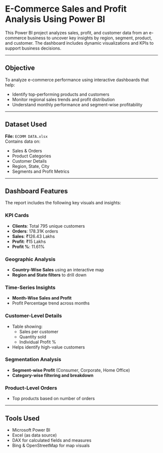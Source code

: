 # E-Commerce Sales and Profit Analysis Using Power BI

This Power BI project analyzes sales, profit, and customer data from an e-commerce business to uncover key insights by region, segment, product, and customer. The dashboard includes dynamic visualizations and KPIs to support business decisions.

---

## Objective

To analyze e-commerce performance using interactive dashboards that help:
- Identify top-performing products and customers
- Monitor regional sales trends and profit distribution
- Understand monthly performance and segment-wise profitability

---

## Dataset Used

**File:** `ECOMM DATA.xlsx`  
Contains data on:
- Sales & Orders
- Product Categories
- Customer Details
- Region, State, City
- Segments and Profit Metrics

---

## Dashboard Features

The report includes the following key visuals and insights:

### KPI Cards
- **Clients**: Total 795 unique customers
- **Orders**: 178.31K orders
- **Sales**: ₹126.43 Lakhs
- **Profit**: ₹15 Lakhs
- **Profit %**: 11.61%

### Geographic Analysis
- **Country-Wise Sales** using an interactive map
- **Region and State filters** to drill down

### Time-Series Insights
- **Month-Wise Sales and Profit**
- Profit Percentage trend across months

### Customer-Level Details
- Table showing:
  - Sales per customer
  - Quantity sold
  - Individual Profit %
- Helps identify high-value customers

### Segmentation Analysis
- **Segment-wise Profit** (Consumer, Corporate, Home Office)
- **Category-wise filtering and breakdown**

### Product-Level Orders
- Top products based on number of orders

---

## Tools Used

- Microsoft Power BI
- Excel (as data source)
- DAX for calculated fields and measures
- Bing & OpenStreetMap for map visuals
